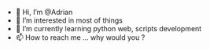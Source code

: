 - 👋 Hi, I’m @Adrian  
- 👀 I’m interested in most of things 
- 🌱 I’m currently learning python web, scripts development
- 📫 How to reach me ... why would you ? 

<!---
Arudiel/Arudiel is a ✨ special ✨ repository because its `README.md` (this file) appears on your GitHub profile.
You can click the Preview link to take a look at your changes.
--->
